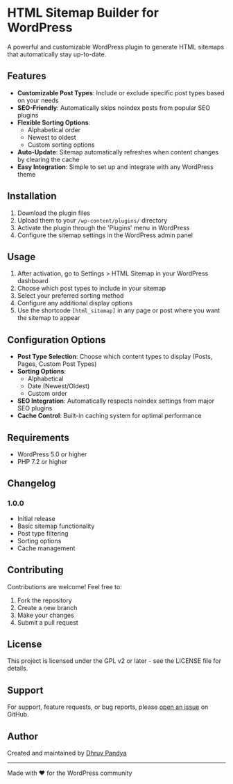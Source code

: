 # HTML Sitemap Builder for WordPress

A powerful and customizable WordPress plugin to generate HTML sitemaps that automatically stay up-to-date.

## Features

- **Customizable Post Types**: Include or exclude specific post types based on your needs
- **SEO-Friendly**: Automatically skips noindex posts from popular SEO plugins
- **Flexible Sorting Options**: 
  - Alphabetical order
  - Newest to oldest
  - Custom sorting options
- **Auto-Update**: Sitemap automatically refreshes when content changes by clearing the cache
- **Easy Integration**: Simple to set up and integrate with any WordPress theme

## Installation

1. Download the plugin files
2. Upload them to your `/wp-content/plugins/` directory
3. Activate the plugin through the 'Plugins' menu in WordPress
4. Configure the sitemap settings in the WordPress admin panel

## Usage

1. After activation, go to Settings > HTML Sitemap in your WordPress dashboard
2. Choose which post types to include in your sitemap
3. Select your preferred sorting method
4. Configure any additional display options
5. Use the shortcode `[html_sitemap]` in any page or post where you want the sitemap to appear

## Configuration Options

- **Post Type Selection**: Choose which content types to display (Posts, Pages, Custom Post Types)
- **Sorting Options**: 
  - Alphabetical
  - Date (Newest/Oldest)
  - Custom order
- **SEO Integration**: Automatically respects noindex settings from major SEO plugins
- **Cache Control**: Built-in caching system for optimal performance

## Requirements

- WordPress 5.0 or higher
- PHP 7.2 or higher

## Changelog

### 1.0.0
- Initial release
- Basic sitemap functionality
- Post type filtering
- Sorting options
- Cache management

## Contributing

Contributions are welcome! Feel free to:

1. Fork the repository
2. Create a new branch
3. Make your changes
4. Submit a pull request

## License

This project is licensed under the GPL v2 or later - see the LICENSE file for details.

## Support

For support, feature requests, or bug reports, please [open an issue](https://github.com/dhruvpandyadp/HTML-Sitemap-Builder/issues) on GitHub.

## Author

Created and maintained by [Dhruv Pandya](https://github.com/dhruvpandyadp)

---

Made with ❤️ for the WordPress community
